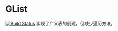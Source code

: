 # GList
[![Build Status](https://travis-ci.org/Pulck/GList.svg?branch=master)](https://travis-ci.org/Pulck/GList)
实现了广义表的创建，但缺少遍历方法。
